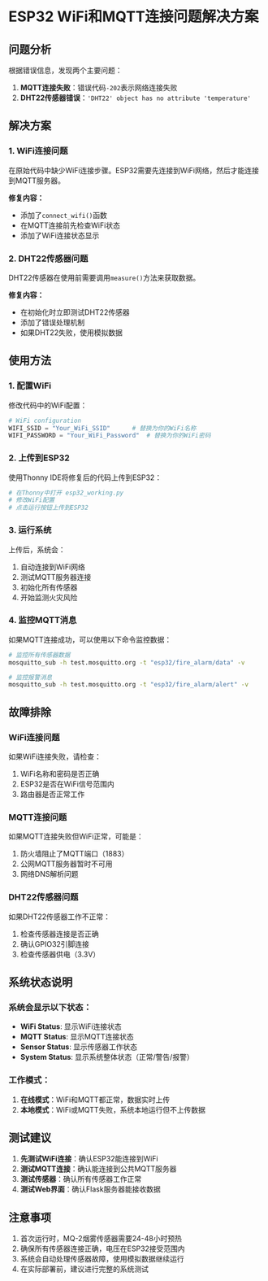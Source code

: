 # ESP32 WiFi和MQTT连接问题解决方案

## 问题分析

根据错误信息，发现两个主要问题：

1. **MQTT连接失败**：错误代码`-202`表示网络连接失败
2. **DHT22传感器错误**：`'DHT22' object has no attribute 'temperature'`

## 解决方案

### 1. WiFi连接问题

在原始代码中缺少WiFi连接步骤。ESP32需要先连接到WiFi网络，然后才能连接到MQTT服务器。

**修复内容：**
- 添加了`connect_wifi()`函数
- 在MQTT连接前先检查WiFi状态
- 添加了WiFi连接状态显示

### 2. DHT22传感器问题

DHT22传感器在使用前需要调用`measure()`方法来获取数据。

**修复内容：**
- 在初始化时立即测试DHT22传感器
- 添加了错误处理机制
- 如果DHT22失败，使用模拟数据

## 使用方法

### 1. 配置WiFi

修改代码中的WiFi配置：

```python
# WiFi configuration
WIFI_SSID = "Your_WiFi_SSID"      # 替换为你的WiFi名称
WIFI_PASSWORD = "Your_WiFi_Password"  # 替换为你的WiFi密码
```

### 2. 上传到ESP32

使用Thonny IDE将修复后的代码上传到ESP32：

```python
# 在Thonny中打开 esp32_working.py
# 修改WiFi配置
# 点击运行按钮上传到ESP32
```

### 3. 运行系统

上传后，系统会：

1. 自动连接到WiFi网络
2. 测试MQTT服务器连接
3. 初始化所有传感器
4. 开始监测火灾风险

### 4. 监控MQTT消息

如果MQTT连接成功，可以使用以下命令监控数据：

```bash
# 监控所有传感器数据
mosquitto_sub -h test.mosquitto.org -t "esp32/fire_alarm/data" -v

# 监控报警消息
mosquitto_sub -h test.mosquitto.org -t "esp32/fire_alarm/alert" -v
```

## 故障排除

### WiFi连接问题

如果WiFi连接失败，请检查：

1. WiFi名称和密码是否正确
2. ESP32是否在WiFi信号范围内
3. 路由器是否正常工作

### MQTT连接问题

如果MQTT连接失败但WiFi正常，可能是：

1. 防火墙阻止了MQTT端口（1883）
2. 公网MQTT服务器暂时不可用
3. 网络DNS解析问题

### DHT22传感器问题

如果DHT22传感器工作不正常：

1. 检查传感器连接是否正确
2. 确认GPIO32引脚连接
3. 检查传感器供电（3.3V）

## 系统状态说明

### 系统会显示以下状态：

- **WiFi Status**: 显示WiFi连接状态
- **MQTT Status**: 显示MQTT连接状态
- **Sensor Status**: 显示传感器工作状态
- **System Status**: 显示系统整体状态（正常/警告/报警）

### 工作模式：

1. **在线模式**：WiFi和MQTT都正常，数据实时上传
2. **本地模式**：WiFi或MQTT失败，系统本地运行但不上传数据

## 测试建议

1. **先测试WiFi连接**：确认ESP32能连接到WiFi
2. **测试MQTT连接**：确认能连接到公共MQTT服务器
3. **测试传感器**：确认所有传感器工作正常
4. **测试Web界面**：确认Flask服务器能接收数据

## 注意事项

1. 首次运行时，MQ-2烟雾传感器需要24-48小时预热
2. 确保所有传感器连接正确，电压在ESP32接受范围内
3. 系统会自动处理传感器故障，使用模拟数据继续运行
4. 在实际部署前，建议进行完整的系统测试